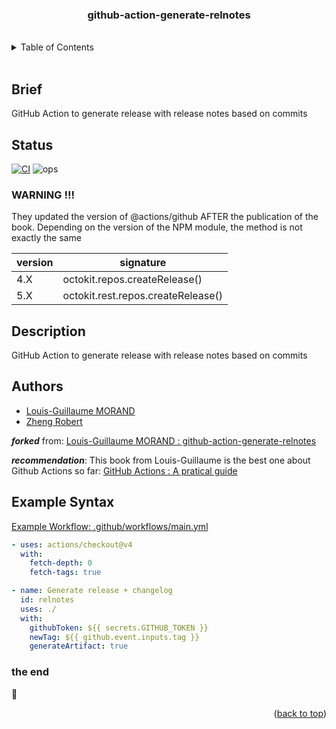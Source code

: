 <div id="top"></div>

<div align="center">
  <h3>github-action-generate-relnotes</h3>
</div>

<br/>
<!-- TABLE OF CONTENTS -->
<details>
  <summary>Table of Contents</summary>
  <ol>
    <li><a href="#brief">Brief</a></li>
    <li><a href="#description">Description</a></li>
    <li><a href="#authors">Authors</a></li>
    <li><a href="#syntax">Syntax</a></li>
  </ol>
</details>
<br/>


## Brief
<span id="brief"></span>

GitHub Action to generate release with release notes based on commits

## Status
<span id="status"></span>

[![CI](https://github.com/Zheng-Bote/github-action-generate-relnotes/actions/workflows/main.yml/badge.svg)](https://github.com/Zheng-Bote/github-action-generate-relnotes/actions/workflows/main.yml)
![ops](https://img.shields.io/badge/Status-v1.0.1_works-green)


### WARNING !!!

They updated the version of @actions/github AFTER the publication of the book. Depending on the version of the NPM module, the method is not exactly the same

| version | signature                          |
| ------- | ---------------------------------- |
| 4.X     | octokit.repos.createRelease()      |
| 5.X     | octokit.rest.repos.createRelease() |

## Description
<span id="description"></span>

GitHub Action to generate release with release notes based on commits

## Authors
<span id="authors"></span>

- [Louis-Guillaume MORAND](https://github.com/lgmorand)
- [Zheng Robert](https://www.robert.hase-zheng.net/) 

***forked*** from: [Louis-Guillaume MORAND : github-action-generate-relnotes](https://github.com/lgmorand/github-action-generate-relnotes)

***recommendation***: This book from Louis-Guillaume is the best one about Github Actions so far:
[GitHub Actions : A pratical guide](https://github.com/lgmorand/book-github-actions-content)

## Example Syntax
<span id="syntax"></span>

[Example Workflow: .github/workflows/main.yml](https://github.com/Zheng-Bote/github-action-generate-relnotes/blob/main/.github/workflows/main.yml)

```yaml
- uses: actions/checkout@v4
  with:
    fetch-depth: 0
    fetch-tags: true

- name: Generate release + changelog
  id: relnotes
  uses: ./
  with:
    githubToken: ${{ secrets.GITHUB_TOKEN }}
    newTag: ${{ github.event.inputs.tag }}
    generateArtifact: true
```

### the end

:vulcan_salute:

<p align="right">(<a href="#top">back to top</a>)</p>
